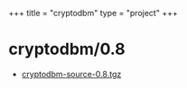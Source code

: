 +++
title = "cryptodbm"
type = "project"
+++

# cryptodbm/0.8
* [cryptodbm-source-0.8.tgz](/cryptodbm/cryptodbm/0.8/cryptodbm-source-0.8.tgz)